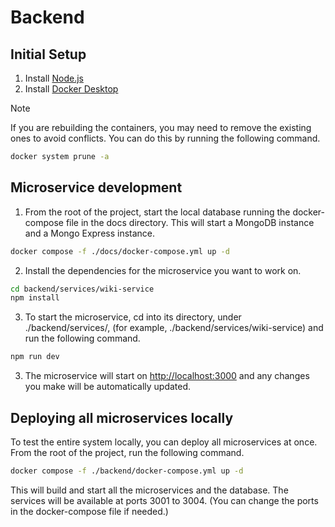# Backend

## Initial Setup

1. Install [Node.js](https://nodejs.org/en)
2. Install [Docker Desktop](https://www.docker.com/products/docker-desktop)

>[!NOTE]
>If you are rebuilding the containers, you may need to remove the existing ones to avoid conflicts. You can do this by running the following command.
>```bash
>docker system prune -a
>```


## Microservice development

1. From the root of the project, start the local database running the docker-compose file in the docs directory. This will start a MongoDB instance and a Mongo Express instance.

```bash
docker compose -f ./docs/docker-compose.yml up -d
```

2. Install the dependencies for the microservice you want to work on.

```bash
cd backend/services/wiki-service
npm install
```

3. To start the microservice, cd into its directory, under ./backend/services/, (for example, ./backend/services/wiki-service) and run the following command.

```bash
npm run dev
```

3. The microservice will start on [http://localhost:3000](http://localhost:3000) and any changes you make will be automatically updated.

## Deploying all microservices locally

To test the entire system locally, you can deploy all microservices at once. From the root of the project, run the following command.

```bash
docker compose -f ./backend/docker-compose.yml up -d
```

This will build and start all the microservices and the database. The services will be available at ports 3001 to 3004. (You can change the ports in the docker-compose file if needed.)